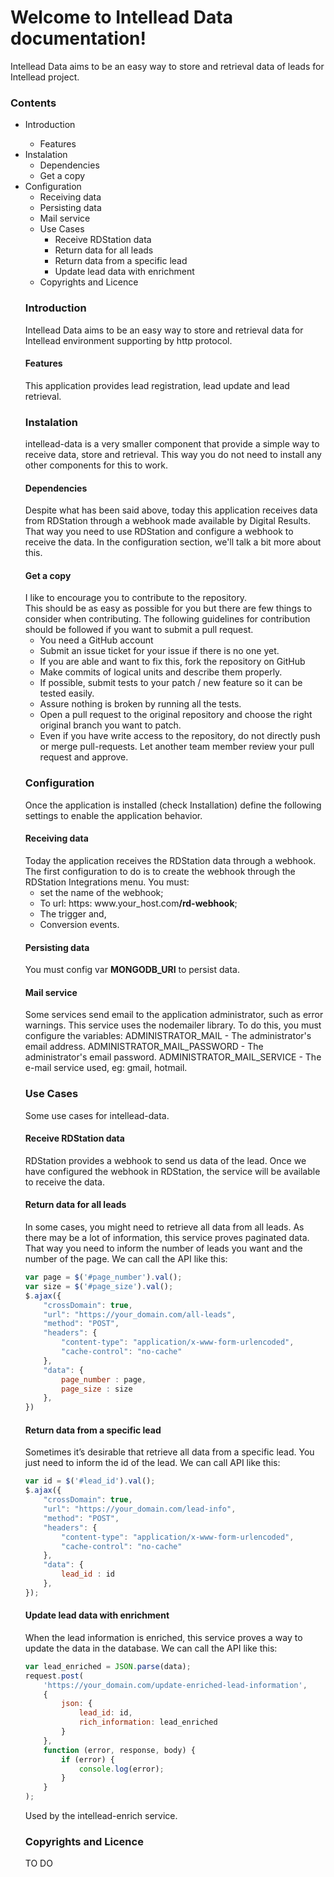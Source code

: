 <h1>Welcome to Intellead Data documentation!</h1>
Intellead Data aims to be an easy way to store and retrieval data of leads for Intellead project.

<h3>Contents</h3>
<ul>
  <li>Introduction</li>
    <ul>
      <li>Features</li>
    </ul>
  <li>Instalation
    <ul>
      <li>Dependencies</li>
      <li>Get a copy</li>
    </ul>
  </li>
  <li>Configuration
  <ul>
    <li>Receiving data</li>
    <li>Persisting data</li>
    <li>Mail service</li>
  </li>
  <li>Use Cases
    <ul>
      <li>Receive RDStation data</li>
      <li>Return data for all leads</li>
      <li>Return data from a specific lead</li>
      <li>Update lead data with enrichment</li>
    </ul>
  </li>
  <li>Copyrights and Licence</li>
</ul>
<h3>Introduction</h3>
Intellead Data aims to be an easy way to store and retrieval data for Intellead environment supporting by http protocol.
<h4>Features</h4>
This application provides lead registration, lead update and lead retrieval.
<h3>Instalation</h3>
intellead-data is a very smaller component that provide a simple way to receive data, store and retrieval.
This way you do not need to install any other components for this to work.
<h4>Dependencies</h4>
Despite what has been said above, today this application receives data from RDStation through a webhook made available by Digital Results. That way you need to use RDStation and configure a webhook to receive the data.
In the configuration section, we'll talk a bit more about this.
<h4>Get a copy</h4>
I like to encourage you to contribute to the repository.<br>
This should be as easy as possible for you but there are few things to consider when contributing. The following guidelines for contribution should be followed if you want to submit a pull request.
<ul>
  <li>You need a GitHub account</li>
  <li>Submit an issue ticket for your issue if there is no one yet.</li>
  <li>If you are able and want to fix this, fork the repository on GitHub</li>
  <li>Make commits of logical units and describe them properly.</li>
  <li>If possible, submit tests to your patch / new feature so it can be tested easily.</li>
  <li>Assure nothing is broken by running all the tests.</li>
  <li>Open a pull request to the original repository and choose the right original branch you want to patch.</li>
  <li>Even if you have write access to the repository, do not directly push or merge pull-requests. Let another team member review your pull request and approve.</li>
</ul>
<h3>Configuration</h3>
Once the application is installed (check Installation) define the following settings to enable the application behavior. 
<h4>Receiving data</h4>
Today the application receives the RDStation data through a webhook.
The first configuration to do is to create the webhook through the RDStation Integrations menu.
You must:
<ul>
  <li>set the name of the webhook;</li>
  <li>To url: https: www.your_host.com<b>/rd-webhook</b>;</li>
  <li>The trigger and,</li>
  <li>Conversion events.</li>
</ul>
<h4>Persisting data</h4>
You must config var <b>MONGODB_URI</b> to persist data.
<h4>Mail service</h4>
Some services send email to the application administrator, such as error warnings.
This service uses the nodemailer library.
To do this, you must configure the variables:
ADMINISTRATOR_MAIL - The administrator's email address.
ADMINISTRATOR_MAIL_PASSWORD - The administrator's email password.
ADMINISTRATOR_MAIL_SERVICE - The e-mail service used, eg: gmail, hotmail.
<h3>Use Cases</h3>
Some use cases for intellead-data.
<h4>Receive RDStation data</h4>
RDStation provides a webhook to send us data of the lead.
Once we have configured the webhook in RDStation, the service will be available to receive the data.
<h4>Return data for all leads</h4>
In some cases, you might need to retrieve all data from all leads.
As there may be a lot of information, this service proves paginated data. That way you need to inform the number of leads you want and the number of the page.
We can call the API like this:

```javascript
var page = $('#page_number').val();
var size = $('#page_size').val();
$.ajax({
    "crossDomain": true,
    "url": "https://your_domain.com/all-leads",
    "method": "POST",
    "headers": {
        "content-type": "application/x-www-form-urlencoded",
        "cache-control": "no-cache"
    },
    "data": {
        page_number : page,
        page_size : size
    },
})
```

<h4>Return data from a specific lead</h4>
Sometimes it’s desirable that retrieve all data from a specific lead.
You just need to inform the id of the lead.
We can call API like this:

```javascript
var id = $('#lead_id').val();
$.ajax({
    "crossDomain": true,
    "url": "https://your_domain.com/lead-info",
    "method": "POST",
    "headers": {
        "content-type": "application/x-www-form-urlencoded",
        "cache-control": "no-cache"
    },
    "data": {
        lead_id : id
    },
});

```

<h4>Update lead data with enrichment</h4>
When the lead information is enriched, this service proves a way to update the data in the database.
We can call the API like this:

```javascript
var lead_enriched = JSON.parse(data);
request.post(
    'https://your_domain.com/update-enriched-lead-information',
    { 
        json: { 
            lead_id: id, 
            rich_information: lead_enriched 
        } 
    },
    function (error, response, body) {
        if (error) {
            console.log(error);
        }
    }
);
```

Used by the intellead-enrich service.
<h3>Copyrights and Licence</h3>
TO DO

